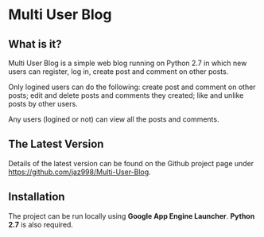 # Multi User Blog

## What is it?
Multi User Blog is a simple web blog running on Python 2.7 in which new users can register, log in, create post and comment on other posts.

Only logined users can do the following: create post and comment on other posts;  edit and delete posts and comments they created; like and unlike posts by other users. 

Any users (logined or not) can view all the posts and comments. 

## The Latest Version
Details of the latest version can be found on the Github project page under https://github.com/jaz998/Multi-User-Blog.

## Installation
The project can be run locally using **Google App Engine Launcher**. **Python 2.7** is also required. 





